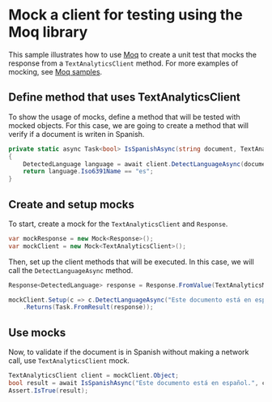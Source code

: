 # Mock a client for testing using the Moq library

This sample illustrates how to use [Moq][moq] to create a unit test that mocks the response from a `TextAnalyticsClient` method. For more examples of mocking, see [Moq samples][moq_samples].

## Define method that uses TextAnalyticsClient
To show the usage of mocks, define a method that will be tested with mocked objects. For this case, we are going to create a method that will verify if a document is writen in Spanish.

```C# Snippet:MethodToTest
private static async Task<bool> IsSpanishAsync(string document, TextAnalyticsClient client, CancellationToken cancellationToken)
{
    DetectedLanguage language = await client.DetectLanguageAsync(document, default, cancellationToken);
    return language.Iso6391Name == "es";
}
```

## Create and setup mocks
To start, create a mock for the `TextAnalyticsClient` and `Response`.

```C# Snippet:CreateMocks
var mockResponse = new Mock<Response>();
var mockClient = new Mock<TextAnalyticsClient>();
```

Then, set up the client methods that will be executed. In this case, we will call the `DetectLanguageAsync` method.

```C# Snippet:SetupMocks
Response<DetectedLanguage> response = Response.FromValue(TextAnalyticsModelFactory.DetectedLanguage("Spanish", "es", 1.00), mockResponse.Object);

mockClient.Setup(c => c.DetectLanguageAsync("Este documento está en español.", It.IsAny<string>(), It.IsAny<CancellationToken>()))
    .Returns(Task.FromResult(response));
```

## Use mocks
Now, to validate if the document is in Spanish without making a network call, use `TextAnalyticsClient` mock.

```C# Snippet:UseMocks
TextAnalyticsClient client = mockClient.Object;
bool result = await IsSpanishAsync("Este documento está en español.", client, default);
Assert.IsTrue(result);
```

[moq]: https://github.com/Moq/moq4/
[moq_samples]: (https://github.com/Azure/azure-sdk-for-net/blob/master/sdk/textanalytics/Azure.AI.TextAnalytics/tests/samples/SampleMoq.cs)